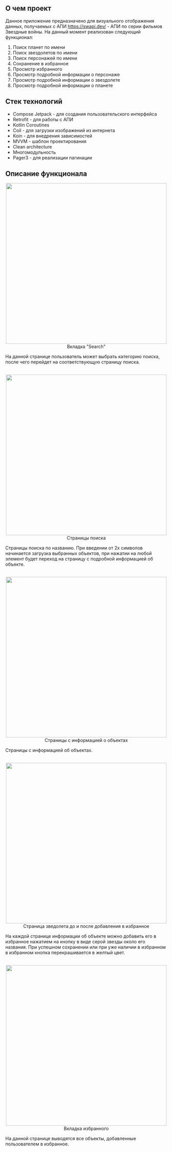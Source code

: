 ## О чем проект
Данное приложение предназначено для визуального отображения данных, получаемых с АПИ https://swapi.dev/ - АПИ по серии фильмов Звездные войны.
На данный момент реализован следующий функционал:
1) Поиск планет по имени 
2) Поиск звездолетов по имени 
3) Поиск персонажей по имени
4) Сохранение в избранное
5) Просмотр избранного
6) Просмотр подробной информации о персонаже
7) Просмотр подробной информации о звездолете
8) Просмотр подробной информации о планете
## Стек технологий
* Compose Jetpack - для создания пользовательского интерфейса
* Retrofit - для работы с АПИ
* Kotlin Coroutines
* Coil - для загрузки изображений из интернета
* Koin - для внедрения зависимостей
* MVVM - шаблон проектирования
* Clean architecture
* Многомодульность
* Pager3 - для реализации пагинации
## Описание функционала
<p align="center">
  <img src="https://github.com/EvgenieBespalov/StarWars_App/assets/95974491/654fde5f-bc4e-4217-9d1f-6b10b7b8b422" style="height:500px">
  <br>Вкладка "Search" 
</p>
На данной странице пользователь может выбрать категорию поиска, после чего перейдет на соответствующую страницу поиска.

<p align="center">
  <br>
  <img src="https://github.com/EvgenieBespalov/StarWars_App/assets/95974491/0e61a758-5f19-47dc-b114-3b45d18936c2" style="height:500px">
  <br>Страницы поиска
</p>
Страницы поиска по названию. При введении от 2х символов начинается загрузка выбранных объектов, при нажатии на любой элемент будет переход на страницу с подробной информацией об объекте.

<p align="center">
  <br>
  <img src="https://github.com/EvgenieBespalov/StarWars_App/assets/95974491/109bc07f-aede-4318-9e28-d8d4db73f896" style="height:500px">
  <br>Страницы с информацией о объектах
</p>
Страницы с информацией об объектах.
<br>

<p align="center">
  <br>
  <img src="https://github.com/EvgenieBespalov/StarWars_App/assets/95974491/faad9e72-ccd3-4761-9aa3-1004125c9ad0" style="height:500px">
  <br>Страница зведолета до и после добавления в избранное
</p>
На каждой странице информации об объекте можно добавить его в избранное нажатием на кнопку в виде серой звезды около его названия. При успешном сохранении или при уже наличии в избранном в избранном кнопка перекрашивается в желтый цвет. 
<br>

<p align="center">
  <br>
  <img src="https://github.com/EvgenieBespalov/StarWars_App/assets/95974491/8678790a-3c00-47a0-9fbd-c77948c62d30" style="height:500px">
  <br>Вкладка избранного
</p>
На данной странице выводятся все объекты, добавленные пользователем в избранное. 
<br>
